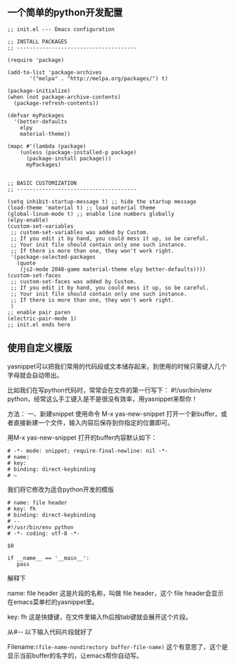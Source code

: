 
## 一个简单的python开发配置
```
;; init.el --- Emacs configuration

;; INSTALL PACKAGES
;; --------------------------------------

(require 'package)

(add-to-list 'package-archives
       '("melpa" . "http://melpa.org/packages/") t)

(package-initialize)
(when (not package-archive-contents)
  (package-refresh-contents))

(defvar myPackages
  '(better-defaults
    elpy
    material-theme))

(mapc #'(lambda (package)
    (unless (package-installed-p package)
      (package-install package)))
      myPackages)


;; BASIC CUSTOMIZATION
;; --------------------------------------

(setq inhibit-startup-message t) ;; hide the startup message
(load-theme 'material t) ;; load material theme
(global-linum-mode t) ;; enable line numbers globally
(elpy-enable)
(custom-set-variables
 ;; custom-set-variables was added by Custom.
 ;; If you edit it by hand, you could mess it up, so be careful.
 ;; Your init file should contain only one such instance.
 ;; If there is more than one, they won't work right.
 '(package-selected-packages
   (quote
    (js2-mode 2048-game material-theme elpy better-defaults))))
(custom-set-faces
 ;; custom-set-faces was added by Custom.
 ;; If you edit it by hand, you could mess it up, so be careful.
 ;; Your init file should contain only one such instance.
 ;; If there is more than one, they won't work right.
 )
;; enable pair paren
(electric-pair-mode 1)
;; init.el ends here
```

## 使用自定义模版
yasnippet可以把我们常用的代码段或文本储存起来，到使用的时候只需键入几个字母就会自动带出。

比如我们在写python代码时，常常会在文件的第一行写下： #!/usr/bin/env python，经常这么手工键入是不是很没有效率，用yasnippet来帮你！

方法：
一、新建snippet
使用命令 M-x yas-new-snippet 打开一个新buffer，或者直接新建一个文件，输入内容后保存到你指定的位置即可。

用M-x yas-new-snippet 打开的buffer内容默认如下：
```
# -*- mode: snippet; require-final-newline: nil -*-
# name:
# key:
# binding: direct-keybinding
# –
```
我们将它修改为适合python开发的模版
```
# name: file header
# key: fh
# binding: direct-keybinding
# --
#!/usr/bin/env python
# -*- coding: utf-8 -*-

$0

if __name__ == '__main__':
   pass
```
解释下

name: file header 这是片段的名称，叫做 file header，这个 file header会显示在emacs菜单栏的yasnippet里。

key: fh 这是快捷键，在文件里输入fh后按tab键就会展开这个片段。

从#-- 以下输入代码片段就好了

Filename:`(file-name-nondirectory buffer-file-name)` 这个有意思了，这个是显示当前buffer的名字的，让emacs帮你自动写。




